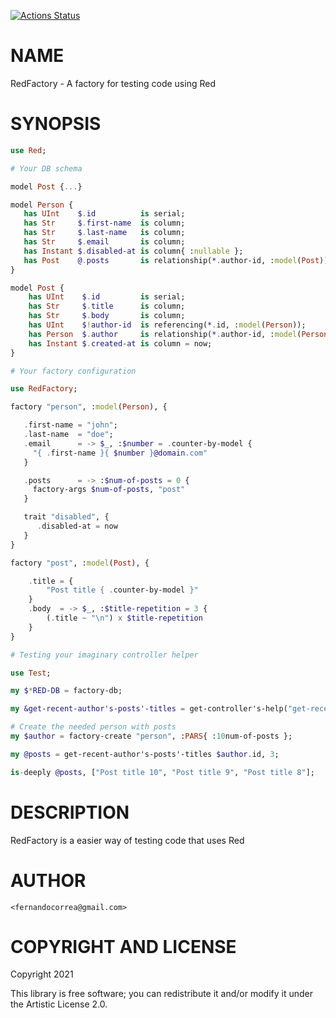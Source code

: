[![Actions Status](https://github.com/FCO/RedFactory/workflows/test/badge.svg)](https://github.com/FCO/RedFactory/actions)

NAME
====

RedFactory - A factory for testing code using Red

SYNOPSIS
========

```raku
use Red;

# Your DB schema

model Post {...}

model Person {
   has UInt    $.id          is serial;
   has Str     $.first-name  is column;
   has Str     $.last-name   is column;
   has Str     $.email       is column;
   has Instant $.disabled-at is column{ :nullable };
   has Post    @.posts       is relationship(*.author-id, :model(Post));
}

model Post {
    has UInt    $.id         is serial;
    has Str     $.title      is column;
    has Str     $.body       is column;
    has UInt    $!author-id  is referencing(*.id, :model(Person));
    has Person  $.author     is relationship(*.author-id, :model(Person));
    has Instant $.created-at is column = now;
}

# Your factory configuration

use RedFactory;

factory "person", :model(Person), {

   .first-name = "john";
   .last-name  = "doe";
   .email      = -> $_, :$number = .counter-by-model {
     "{ .first-name }{ $number }@domain.com"
   }

   .posts      = -> :$num-of-posts = 0 {
     factory-args $num-of-posts, "post"
   }

   trait "disabled", {
      .disabled-at = now
   }
}

factory "post", :model(Post), {

    .title = {
        "Post title { .counter-by-model }"
    }
    .body  = -> $_, :$title-repetition = 3 {
        (.title ~ "\n") x $title-repetition
    }
}

# Testing your imaginary controller helper

use Test;

my $*RED-DB = factory-db;

my &get-recent-author's-posts'-titles = get-controller's-help("get-recent-author's-posts'-titles");

# Create the needed person with posts
my $author = factory-create "person", :PARS{ :10num-of-posts };

my @posts = get-recent-author's-posts'-titles $author.id, 3;

is-deeply @posts, ["Post title 10", "Post title 9", "Post title 8"];
```

DESCRIPTION
===========

RedFactory is a easier way of testing code that uses Red

AUTHOR
======

    <fernandocorrea@gmail.com>

COPYRIGHT AND LICENSE
=====================

Copyright 2021 

This library is free software; you can redistribute it and/or modify it under the Artistic License 2.0.

